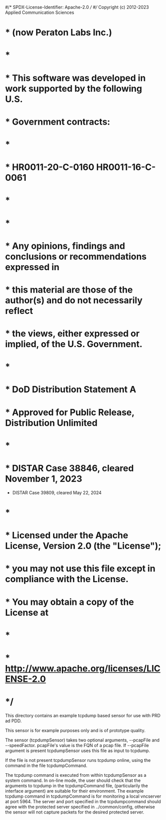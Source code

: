 #/* SPDX-License-Identifier: Apache-2.0 */
#/* Copyright (c) 2012-2023 Applied Communication Sciences
# * (now Peraton Labs Inc.)
# *
# * This software was developed in work supported by the following U.S.
# * Government contracts:
# *
# * HR0011-20-C-0160 HR0011-16-C-0061
# * 
# *
# * Any opinions, findings and conclusions or recommendations expressed in
# * this material are those of the author(s) and do not necessarily reflect
# * the views, either expressed or implied, of the U.S. Government.
# *
# * DoD Distribution Statement A
# * Approved for Public Release, Distribution Unlimited
# *
# * DISTAR Case 38846, cleared November 1, 2023
 * DISTAR Case 39809, cleared May 22, 2024
# *
# * Licensed under the Apache License, Version 2.0 (the "License");
# * you may not use this file except in compliance with the License.
# * You may obtain a copy of the License at
# *
# * http://www.apache.org/licenses/LICENSE-2.0
# */
This directory contains an example tcpdump based sensor for use
with PRD ad PDD.

This sensor is for example purposes only and is of prototype quality.

The sensor (tcpdumpSensor) takes two optional arguments, --pcapFile 
and --speedFactor.
pcapFile's value is the FQN of a pcap file.  If --pcapFile argument is
present tcpdumpSensor uses this file as input to tcpdump.

If the file is not present tcpdumpSensor runs tcpdump online, using
the command in the file tcpdumpCommand.

The tcpdump command is executed from within tcpdumpSensor as a system command.
In on-line mode, the user should check that the arguments to tcpdump in
the tcpdumpCommand file, (particularily the interface argument)
are suitable for their environment.  The example tcpdump command in
tcpdumpCommand is for monitoring a local vncserver at port 5964.
The server and port specified in the tcpdumpcommand should agree with
the protected server specified in ../common/config, otherwise the 
sensor will not capture packets for the desired protected server.

